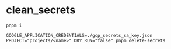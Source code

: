 # clean_secrets

```
pnpm i

GOOGLE_APPLICATION_CREDENTIALS=./gcp_secrets_sa_key.json PROJECT="projects/<name>" DRY_RUN="false" pnpm delete-secrets
```
